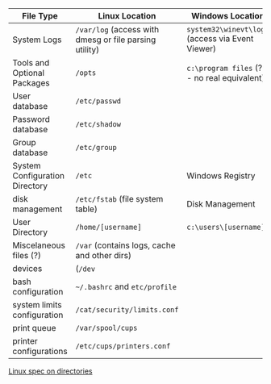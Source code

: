 | File Type | Linux Location | Windows Location |
| --------- | -------------- | ---------------- |
| System Logs | `/var/log` (access with dmesg or file parsing utility) | `system32\winevt\logs` (access via Event Viewer) |
| Tools and Optional Packages | `/opts` | `c:\program files` (? - no real equivalent) |
| User database | `/etc/passwd` | |
| Password database | `/etc/shadow` | |
| Group database | `/etc/group` |
| System Configuration Directory | `/etc` | Windows Registry |
| disk management | `/etc/fstab` (file system table) | Disk Management |
| User Directory | `/home/[username]` | `c:\users\[username]` |
| Miscelaneous files (?) | `/var` (contains logs, cache and other dirs) |  |
| devices | (`/dev` | |
| bash configuration | `~/.bashrc` and `etc/profile`| |
| system limits configuration | `/cat/security/limits.conf` | |
| print queue | `/var/spool/cups` | |
| printer configurations | `/etc/cups/printers.conf` | |


[Linux spec on directories](http://www.linuxbase.org/betaspecs/fhs/fhs/index.html)